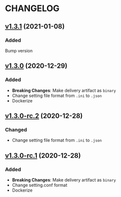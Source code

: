 # CHANGELOG

## [v1.3.1](https://github.com/NubeIO/rubix-bacnet-server/tree/v1.3.1) (2021-01-08)

### Added

Bump version


## [v1.3.0](https://github.com/NubeIO/rubix-bacnet-server/tree/v1.3.0) (2020-12-29)

### Added

- **Breaking Changes**: Make delivery artifact as `binary`
- Change setting file format from `.ini` to `.json`
- Dockerize

## [v1.3.0-rc.2](https://github.com/NubeIO/rubix-bacnet-server/tree/v1.3.0-rc.2) (2020-12-28)

### Changed

- Change setting file format from `.ini` to `.json`

## [v1.3.0-rc.1](https://github.com/NubeIO/rubix-bacnet-server/tree/v1.3.0-rc.1) (2020-12-28)

### Added

- **Breaking Changes**: Make delivery artifact as `binary`
- Change setting.conf format
- Dockerize
